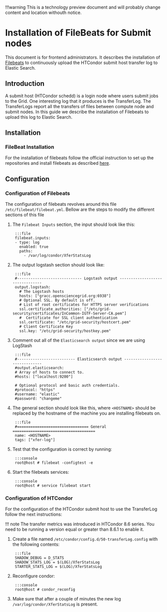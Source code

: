 !!!warning
    This is a technology preview document and will probably change content and location withouth notice.

Installation of FileBeats for Submit nodes
==========================================

This document is for frontend administrators. It describes the installation of [Filebeats](https://www.elastic.co/products/beats/filebeat) to continuously upload the HTCondor submit host transfer log to Elastic Search.


Introduction
------------

A submit host (HTCondor schedd) is a login node where users submit jobs to the Grid. One interesting log that it produces is the TransferLog. The TransferLogs report all the transfers of files between compute node and submit nodes. In this guide we describe the installation of Filebeats to upload this log to Elastic Search.

Installation
------------

### FileBeat Installation


For the installation of filebeats follow the  official instruction to set up the repositories and install filebeats as described [here](https://www.elastic.co/guide/en/beats/filebeat/current/setup-repositories.html).

Configuration
-------------

### Configuration of Filebeats

The configuration of filebeats revolves around this file `/etc/filebeat/filebeat.yml`. Bellow are the steps to modify the different sections of this file

1. The `Filebeat Inputs` section, the input should look like this:

        :::file
        filebeat.inputs:
        - type: log
          enabled: true
          paths:
            - /var/log/condor/XferStatsLog

1. The output logstash section should look like:

        :::file
        #----------------------------- Logstash output --------------------------------
        output.logstash:
          # The Logstash hosts
          hosts: ["gracc.opensciencegrid.org:6938"]
          # Optional SSL. By default is off. 
          # List of root certificates for HTTPS server verifications
          ssl.certificate_authorities: ["/etc/grid-security/certificates/InCommon-IGTF-Server-CA.pem"]
          #  Certificate for SSL client authentication
          ssl.certificate: "/etc/grid-security/hostcert.pem"
          # Client Certificate Key
          ssl.key: "/etc/grid-security/hostkey.pem"

1. Comment out all of the `Elasticsearch output` since we are using LogStash

        :::file
        #-------------------------- Elasticsearch output ------------------------------
        #output.elasticsearch:
        # Array of hosts to connect to.
        #hosts: ["localhost:9200"]

        # Optional protocol and basic auth credentials.
        #protocol: "https"
        #username: "elastic"
        #password: "changeme"

1. The general section should look like this, where `<HOSTNAME>` should be replaced by the hostname of the machine you are installing filebeats on.

        :::file
        #================================ General =====================================
        name: <HOSTNAME>
        tags: ["xfer-log"]

1. Test that the configuration is correct by running:
 
        :::console
        root@host # filebeat -configtest -e

1. Start the filebeats services:

        :::console
        root@host # service filebeat start




### Configuration of HTCondor

For the configuration of the HTCondor submit host to use the TransferLog follow the next instructions:

!!! note
    The transfer metrics was introduced in HTCondor 8.6 series. You need to be running a version equal or greater than 8.6.1 to enable it.

1. Create a file named `/etc/condor/config.d/50-transferLog.config` with the following contents:
    
        :::file
        SHADOW_DEBUG = D_STATS
        SHADOW_STATS_LOG = $(LOG)/XferStatsLog
        STARTER_STATS_LOG = $(LOG)/XferStatsLog

1. Reconfigure condor:

        :::console
        root@host # condor_reconfig

1. Make sure that after a couple of minutes the new log `/var/log/condor/XferStatsLog` is present.



